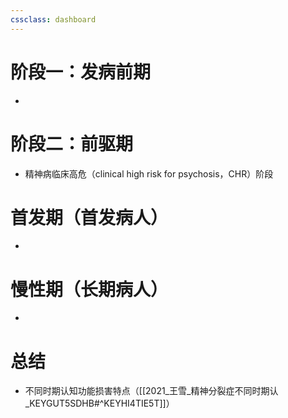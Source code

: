 ```yaml
---
cssclass: dashboard
---
```



# 阶段一：发病前期
- 
# 阶段二：前驱期
- 精神病临床高危（clinical high risk for psychosis，CHR）阶段
# 首发期（首发病人）
-
# 慢性期（长期病人）
- 
# 总结
- 不同时期认知功能损害特点（[[2021_王雪_精神分裂症不同时期认_KEYGUT5SDHB#^KEYHI4TIE5T]]）